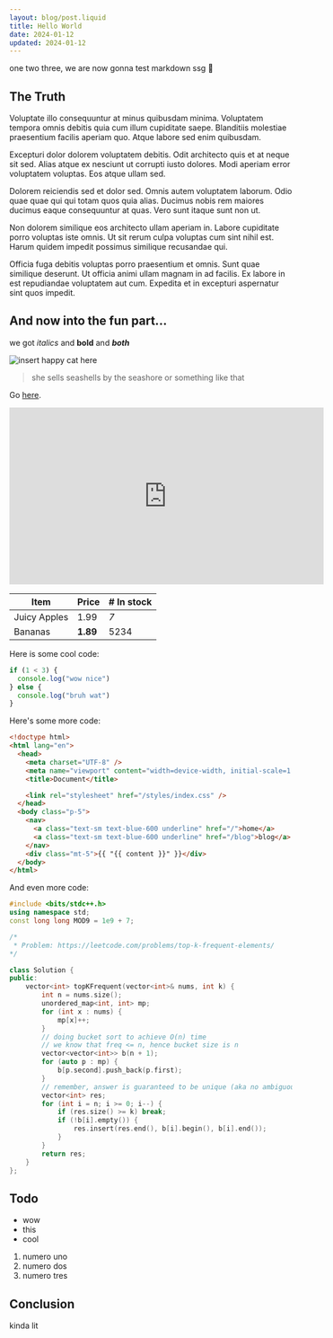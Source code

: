 ```yaml
---
layout: blog/post.liquid
title: Hello World
date: 2024-01-12
updated: 2024-01-12
---
```


one two three, we are now gonna test markdown ssg 👋

## The Truth

Voluptate illo consequuntur at minus quibusdam minima. Voluptatem tempora omnis debitis quia cum illum cupiditate saepe. Blanditiis molestiae praesentium facilis aperiam quo. Atque labore sed enim quibusdam.

Excepturi dolor dolorem voluptatem debitis. Odit architecto quis et at neque sit sed. Alias atque ex nesciunt ut corrupti iusto dolores. Modi aperiam error voluptatem voluptas. Eos atque ullam sed.

Dolorem reiciendis sed et dolor sed. Omnis autem voluptatem laborum. Odio quae quae qui qui totam quos quia alias. Ducimus nobis rem maiores ducimus eaque consequuntur at quas. Vero sunt itaque sunt non ut.

Non dolorem similique eos architecto ullam aperiam in. Labore cupiditate porro voluptas iste omnis. Ut sit rerum culpa voluptas cum sint nihil est. Harum quidem impedit possimus similique recusandae qui.

Officia fuga debitis voluptas porro praesentium et omnis. Sunt quae similique deserunt. Ut officia animi ullam magnam in ad facilis. Ex labore in est repudiandae voluptatem aut cum. Expedita et in excepturi aspernatur sint quos impedit.

## And now into the fun part...

we got _italics_ and **bold** and **_both_**

![*insert happy cat here*](https://media.tenor.com/CC1VPnwBVMMAAAAi/gianbortion-cat.gif)

> she sells seashells by the seashore
> or something like that

Go [here](https://google.com).

<div class="flex flex-row justify-center">
<iframe width="560" height="315" src="https://www.youtube.com/embed/ffEnHsmGfdo?si=0Vic65a4i2-puiw5" title="YouTube video player" frameborder="0" allow="accelerometer; autoplay; clipboard-write; encrypted-media; gyroscope; picture-in-picture; web-share" allowfullscreen></iframe>
</div>

| **Item**     | **Price** | **# In stock** |
| ------------ | --------- | -------------- |
| Juicy Apples | 1.99      | _7_            |
| Bananas      | **1.89**  | 5234           |

Here is some cool code:

```js
if (1 < 3) {
  console.log("wow nice")
} else {
  console.log("bruh wat")
}
```

Here's some more code:

```html
<!doctype html>
<html lang="en">
  <head>
    <meta charset="UTF-8" />
    <meta name="viewport" content="width=device-width, initial-scale=1.0" />
    <title>Document</title>

    <link rel="stylesheet" href="/styles/index.css" />
  </head>
  <body class="p-5">
    <nav>
      <a class="text-sm text-blue-600 underline" href="/">home</a>
      <a class="text-sm text-blue-600 underline" href="/blog">blog</a>
    </nav>
    <div class="mt-5">{{ "{{ content }}" }}</div>
  </body>
</html>
```

And even more code:

```cpp
#include <bits/stdc++.h>
using namespace std;
const long long MOD9 = 1e9 + 7;

/*
 * Problem: https://leetcode.com/problems/top-k-frequent-elements/
*/

class Solution {
public:
    vector<int> topKFrequent(vector<int>& nums, int k) {
        int n = nums.size();
        unordered_map<int, int> mp;
        for (int x : nums) {
            mp[x]++;
        }
        // doing bucket sort to achieve O(n) time
        // we know that freq <= n, hence bucket size is n
        vector<vector<int>> b(n + 1);
        for (auto p : mp) {
            b[p.second].push_back(p.first);
        }
        // remember, answer is guaranteed to be unique (aka no ambiguous ties in final res)
        vector<int> res;
        for (int i = n; i >= 0; i--) {
            if (res.size() >= k) break;
            if (!b[i].empty()) {
                res.insert(res.end(), b[i].begin(), b[i].end());
            }
        }
        return res;
    }
};
```

## Todo

- wow
- this
- cool

1. numero uno
2. numero dos
3. numero tres

## Conclusion

kinda lit
